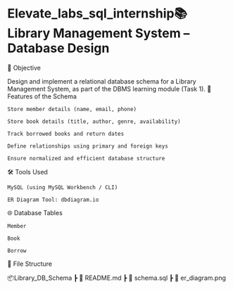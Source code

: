 # Elevate_labs_sql_internship📚 Library Management System – Database Design
🎯 Objective

Design and implement a relational database schema for a Library Management System, as part of the DBMS learning module (Task 1).
🧩 Features of the Schema

    Store member details (name, email, phone)

    Store book details (title, author, genre, availability)

    Track borrowed books and return dates

    Define relationships using primary and foreign keys

    Ensure normalized and efficient database structure

🛠️ Tools Used

    MySQL (using MySQL Workbench / CLI)

    ER Diagram Tool: dbdiagram.io

🌐 Database Tables

    Member

    Book

    Borrow

📁 File Structure

📦Library_DB_Schema
 ┣ 📄 README.md
 ┣ 📄 schema.sql
 ┣ 📄 er_diagram.png

